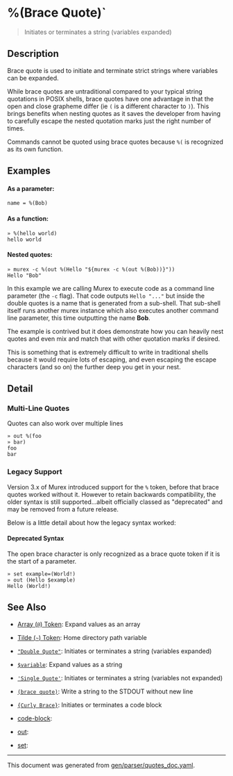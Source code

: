 # %(Brace Quote)`

> Initiates or terminates a string (variables expanded)

## Description

Brace quote is used to initiate and terminate strict strings where variables
can be expanded.

While brace quotes are untraditional compared to your typical string quotations
in POSIX shells, brace quotes have one advantage in that the open and close
grapheme differ (ie `(` is a different character to `)`). This brings benefits
when nesting quotes as it saves the developer from having to carefully escape
the nested quotation marks just the right number of times.

Commands cannot be quoted using brace quotes because `%(` is recognized as its
own function.

## Examples

#### As a parameter:

```
name = %(Bob)
```

#### As a function:

```
» %(hello world)
hello world
```

#### Nested quotes:

```
» murex -c %(out %(Hello "${murex -c %(out %(Bob))}"))
Hello "Bob"
```

In this example we are calling Murex to execute code as a command line
parameter (the `-c` flag). That code outputs `Hello "..."` but inside the
double quotes is a name that is generated from a sub-shell. That sub-shell
itself runs another murex instance which also executes another command line
parameter, this time outputting the name **Bob**.

The example is contrived but it does demonstrate how you can heavily nest
quotes and even mix and match that with other quotation marks if desired.

This is something that is extremely difficult to write in traditional shells
because it would require lots of escaping, and even escaping the escape
characters (and so on) the further deep you get in your nest.

## Detail

### Multi-Line Quotes

Quotes can also work over multiple lines

```
» out %(foo
» bar)
foo
bar
```

### Legacy Support

Version 3.x of Murex introduced support for the `%` token, before that brace
quotes worked without it. However to retain backwards compatibility, the older
syntax is still supported...albeit officially classed as "deprecated" and may
be removed from a future release.

Below is a little detail about how the legacy syntax worked:

#### Deprecated Syntax

The open brace character is only recognized as a brace quote token if it is the
start of a parameter.

```
» set example=(World!)
» out (Hello $example)
Hello (World!)
```

## See Also

* [Array (`@`) Token](../parser/array.md):
  Expand values as an array
* [Tilde (`~`) Token](../parser/tilde.md):
  Home directory path variable
* [`"Double Quote"`](../parser/double-quote.md):
  Initiates or terminates a string (variables expanded)
* [`$variable`](../parser/string.md):
  Expand values as a string
* [`'Single Quote'`](../parser/single-quote.md):
  Initiates or terminates a string (variables not expanded)
* [`(brace quote)`](../parser/brace-quote.md):
  Write a string to the STDOUT without new line
* [`{Curly Brace}`](../parser/curly-brace.md):
  Initiates or terminates a code block
* [code-block](../parser/code-block.md):
  
* [out](../parser/out.md):
  
* [set](../parser/set.md):
  

<hr/>

This document was generated from [gen/parser/quotes_doc.yaml](https://github.com/lmorg/murex/blob/master/gen/parser/quotes_doc.yaml).